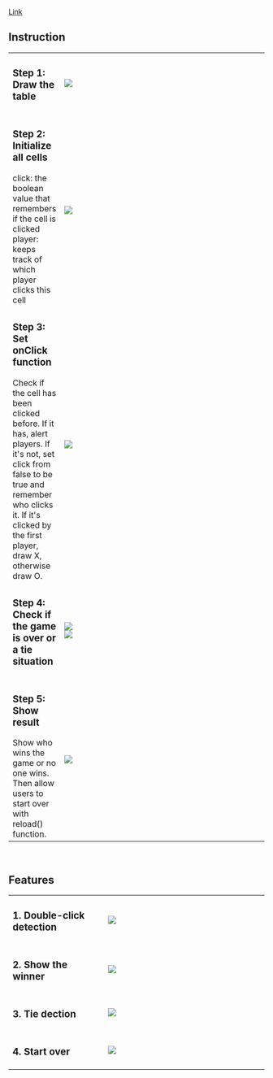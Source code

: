 <a href="http://codd.cs.gsu.edu/~hkuo2/tic_tac_toe/index.html">Link</a>
<h2>Instruction</h2>
<table>
<tr>
    <td><h3>Step 1: Draw the table</h3></td>
    <td width=500px><img src="http://codd.cs.gsu.edu/~hkuo2/tic_tac_toe/table.png"></td>
</tr>
<tr>
    <td><h3>Step 2: Initialize all cells</h3>click: the boolean value that remembers if the cell is clicked<br/>player: keeps track of which player clicks this cell</td>
    <td width=500px><img src="http://codd.cs.gsu.edu/~hkuo2/tic_tac_toe/initialize.png"></td>
</tr>
<tr>
    <td><h3>Step 3: Set onClick function</h3>Check if the cell has been clicked before. If it has, alert players. If it's not, set click from false to be true and remember who clicks it. If it's clicked by the first player, draw X, otherwise draw O.</td>
    <td width=500px><img src="http://codd.cs.gsu.edu/~hkuo2/tic_tac_toe/onClick.png"></td>
</tr>
<tr>
    <td><h3>Step 4: Check if the game is over or a tie situation</h3></td>
    <td width=500px><img src="http://codd.cs.gsu.edu/~hkuo2/tic_tac_toe/check.png"><br/><img src="http://codd.cs.gsu.edu/~hkuo2/tic_tac_toe/check2.png"></td>
</tr>    
<tr>
    <td><h3>Step 5: Show result</h3>Show who wins the game or no one wins.<br/>Then allow users to start over with reload() function.</td>
    <td width=500px><img src="http://codd.cs.gsu.edu/~hkuo2/tic_tac_toe/over.png"><br/></td>
</tr> 
</table>
<br/>
<h2>Features</h2>
<table>
<tr>
    <td><h3>1. Double-click detection</h3></td>
    <td width=300px><img src="http://codd.cs.gsu.edu/~hkuo2/tic_tac_toe/dc.png"></td>
</tr>
<tr>
    <td><h3>2. Show the winner</h3></td>
    <td width=300px><img src="http://codd.cs.gsu.edu/~hkuo2/tic_tac_toe/pw.png"></td>
</tr>    
<tr>
    <td><h3>3. Tie dection</h3></td>
    <td width=300px><img src="http://codd.cs.gsu.edu/~hkuo2/tic_tac_toe/tie.png"></td>
</tr>
<tr>
    <td><h3>4. Start over</h3></td>
    <td width=300px><img src="http://codd.cs.gsu.edu/~hkuo2/tic_tac_toe/so.png"></td>
</tr>
</table>
